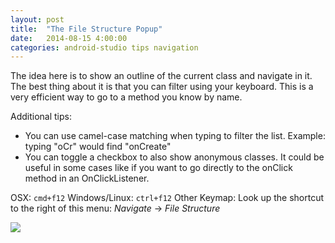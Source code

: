 ```yaml
---
layout: post
title:  "The File Structure Popup"
date:   2014-08-15 4:00:00
categories: android-studio tips navigation
---
```


The idea here is to show an outline of the current class and navigate in it. The best thing about it is that you can filter using your keyboard. This is a very efficient way to go to a method you know by name.

Additional tips:

 - You can use camel-case matching when typing to filter the list. Example: typing "oCr" would find "onCreate"
 - You can toggle a checkbox to also show anonymous classes. It could be useful in some cases like if you want to go directly to the onClick method in an OnClickListener.﻿

OSX: `cmd+f12`
Windows/Linux: `ctrl+f12`
Other Keymap: Look up the shortcut to the right of this menu: *Navigate* → *File Structure*

![](https://lh6.googleusercontent.com/-oU5M7gpIox0/U-38k3PKTbI/AAAAAAAAMvY/FtzUQhfhvIc/w326-h297-no/03-filestructure.gif)